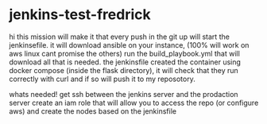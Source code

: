# jenkins-test-fredrick

hi this mission will make it that every push in the git up will start the jenkinsefile.
it will download ansible on your instance, (100% will work on aws linux cant promise the others)
run the build_playbook.yml that will download all that is needed.
the jenkinsfile created the container using docker compose (inside the flask directory), it will check that they run correctly with curl and if so will push it to my reposotory.


whats needed!
get ssh between the jenkins server and the prodaction server 
create an iam role that will allow you to access the repo (or configure aws)
and create the nodes based on the jenkinsfile
